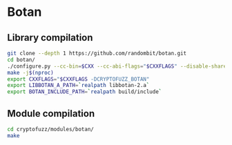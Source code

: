 # Botan

## Library compilation

```sh
git clone --depth 1 https://github.com/randombit/botan.git
cd botan/
./configure.py --cc-bin=$CXX --cc-abi-flags="$CXXFLAGS" --disable-shared --disable-modules=locking_allocator --build-targets=static
make -j$(nproc)
export CXXFLAGS="$CXXFLAGS -DCRYPTOFUZZ_BOTAN"
export LIBBOTAN_A_PATH=`realpath libbotan-2.a`
export BOTAN_INCLUDE_PATH=`realpath build/include`
```

## Module compilation

```sh
cd cryptofuzz/modules/botan/
make
```
